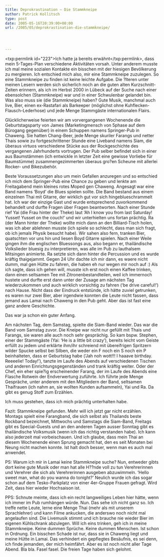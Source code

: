 ```yaml
---
title: Deprokrastination – Die Stammkneipe
author: Patrick Kollitsch
type: post
date: 2005-05-16T20:39:00+00:00
url: /2005/05/deprokrastination-die-stammkneipe/




---
```

<txp:permlink id="223">Ich hatte ja bereits erwähnt</txp:permlink>, dass mein 5-Tages-Plan verschiedene Aktivitäten vorsah. Unter anderem musste ich mal meine sozialen Kontakte ein bisschen mit der hiesigen Bevölkerung zu mergieren. Ich entschied mich also, mir eine Stammkneipe zuzulegen. So eine Stammkneipe zu finden ist keine leichte Aufgabe. Die ?lteren unter meinen Lesern werden sich sicherlich noch an die guten alten Kurzschnitt-Zeiten erinnern, als ich im Herbst 2000 in Lübeck auf der Suche nach einer ebensolchen (Stammkneipe) war und in einer Schwulenbar gelandet bin. Was also muss sie (die Stammkneipe) haben? Gute Musik, manchmal auch live, Bier, einen ex-Rastafari als Barkeeper (möglichst ohne Kuhflecken-Flausch-Lederhose) und jede Menge Stammgäste internationalen Flairs.

Glücklicherweise feierten wir am vorvergangenen Wochenende die Geburtstagsparty von James (Marketingmensch von 5phase auf dem Bürogang gegenüber) in einem Schuppen namens Springer-Pub in Chaweng. Sie hatten Chang-Beer, jede Menge skuriler Farangs und netter Thais sowie zu fortgeschrittener Stunde eine Liveband namens Siam, die überaus virtuos verschiedene Stücke aus der Rockgeschichte des vergangenen Jahrhunderts vortrugen. Der Pub selber befindet sich in einer aus Baumstämmen (ich entwickle in letzter Zeit eine gewisse Vorliebe für Baumstümme) zusammengezimmerten überaus gro?en Scheune mit allerlei Rocker- und Bikezubehör.

Beste Voraussetzungen also um mein Gefallen anzuregen und so entschied ich mich dem Springer-Pub eine Chance zu geben und lenkte am Freitagabend mein kleines rotes Moped gen Chaweng. Angesagt war eine Band namens &#8216;Boyd&#8217; die Blues spielen sollte. Die Band bestand aus einem einzelnen Thai mit Gitarre, der wirklich gut vor sich hingeblueschrammelt hat. Ich war der einzige Gast und wurde entsprechend zuvorkommend behandelt und durfte Fragen über Fragen beantworten. Nach einer Stunde rief Yai (die Frau hinter der Theke) laut &#8216;Ah I know you from last Saturday! Yusset! Yusset on the couch!&#8217; und wir unterhielten uns fortan prächtig. Ra (der Mann hinter der Theke) wollte mich dann an den Billiard-Tisch holen, was ich aber ablehnen musste (ich spiele so schlecht, dass man sich fragt, ob ich jemals Physik besucht habe). Wir sahen also fern, tranken Bier, quatschten vor uns hin und liesen Boyd Gitarre spielen. Nach einer Weile gingen ihm die englischen Bluessongs aus, also begann er, thailändische Volkslieder bluesig zu interpretieren, was alle im Pub zu lauthalsem Mitsingen animierte. Ra setzte sich dann hinter die Percussion und es wurde kräftig thaigejammt. Gegen 24 Uhr dachte ich mir dann, es waere nicht dumm, mal gen Hütte zu fahren, die haben eh nur wegen mir noch auf :) Als ich sagte, dass ich gehen will, musste ich erst noch einen Kaffee trinken, dann einen seltsamen Tee mit Zitronenbestandteilen, weil ich immernoch hustete und durfte erst dann unter der Zusage am nächsten Tag wiederzukommen und auch wirklich vorsichtig zu fahren (&#8216;be drive careful!&#8217;) nach Hause. Nicht dass der Eindruck entstünde, ich hätte zuviel getrunken, es waren nur zwei Bier, aber irgendwie konnten die Leute nicht fassen, dass jemand aus Lamai nach Chaweng in den Pub geht. Aber das ist fast eine ganz andere Geschichte.

Das war ja schon ein guter Anfang.

Am nächsten Tag, dem Samstag, spielte die Siam-Band wieder. Das war die Band vom Samstag zuvor. Die Kneipe war nicht nur gefüllt mit Thais und Farangs, sie waren alle auch noch sehr gesprächig. So kam bspw. Stephen, einer der Stammgäste (Yai: &#8216;He is a little bit crazy&#8217;), bereits leicht vom Geiste erfüllt zu jedem und erklärte ihm/ihr schreiend mit übereifrigen Spritzern wilder Spucke selbst bei Silben, die weder ein F noch ein S noch ein P beinhalteten, dass er Geburtstag habe (&#8216;Jah noh wott!!! I haaave birthday. Reeeelie! Today!&#8217;), tanzte im Laufe des Abends auf verschiedenen Tischen und anderen Einrichtungsgegenständen und trank kräftig weiter. Oder der Chef, ein eher spie?ig erscheinender Farang, der im Laufe des Abends eine Flasche Rotwein der Endverwertung zuführte. Ich führte jede Menge Gespräche, unter anderem mit den Mitgliedern der Band, seltsamen Thaifrauen (ich nahm an, sie wollten Kunden aufsammeln), Yai und Ra. Da gibt es genug Stoff zum Erzählen.

Ich muss gestehen, dass ich mich prächtig unterhalten habe.

Fazit: Stammkneipe gefunden. Mehr will ich jetzt gar nicht erzählen. Montags spielt eine Farangband, die sich selbst als Thailands beste Rockband bezeichnet, Mittwochs und Samstags die Siam-Band, Freitags gibt es Special-Guests und an den anderen Tagen ausser Sonntag gibt es thailändische Volksmusik (wenn ich das richtig verstanden habe). Ich kann also jederzeit mal vorbeischauen. Und ich glaube, dass mein Thai an diesem Wochenende einen Sprung gemacht hat, den es seit Monaten bei Neung nicht machen konnte. Ist halt doch besser, wenn man es auch mal anwendet.

PS: Warum ich mir in Lamai keine Stammkneipe suche? Nun, entweder gibts dort keine gute Musik oder man hat alle H??nde voll zu tun Verehrerinnen und Verehrer die sich als Verehrerinnen ausgeben abzuwimmeln. &#8216;Hello sweet man, what do you wanna do tonight?&#8217; Neulich wurde ich das sogar schon auf dem Tesko-Parkplatz von einer 4er-Gruppe Frauen gefragt. Wird Zeit, dass hier wieder Hochsaison ist.

PPS: Schnute meinte, dass ich ein recht langweiliges Leben hier hätte, wenn ich immer im Pub rumhängen würde. Nun. Das sehe ich nicht ganz so. Ich treffe nette Leute, lerne eine Menge Thai (mehr als mit unserem Sprachlehrer) und kann Filme ankucken, die anderswo noch nicht mal angelaufen sind. Die Livemusik stimmt und ich brauche nie wieder Bier im eigenen Kühlschrank abzulegen. Will ich eins trinken, geh ich in meine Stammkneipe. Keine dummen Sprüche. Keine dummen Menschen. Ist schon in Ordnung. Ein bisschen Schade ist nur, dass sie in Chaweng liegt und meine Hütte in Lamai. Das verhindert ein gepflegtes Besäufnis, es sei denn, ich finde jemanden, der mich heimfährt. Aber es ist noch nicht aller Tage Abend. Bla bla. Fasel fasel. Die freien Tage haben sich gelohnt.